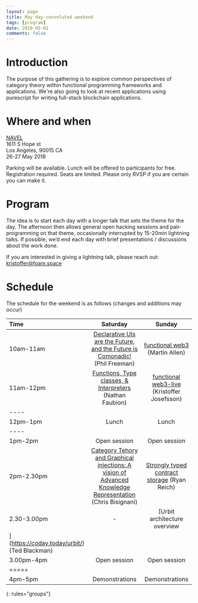 ```yaml
---
layout: page
title: May day-convoluted weekend
tags: [program]
date: 2018-05-01
comments: false
---
```

# Introduction

The purpose of this gathering is to explore common perspectives of category theory within functional programming frameworks and applications. We're also going to look at recent applications using purescript for writing full-stack blockchain applications.

# Where and when

[NAVEL](https://goo.gl/maps/EmtKVixQHpN2)<br>
1611 S Hope st<br>
Los Angeles, 90015 CA<br>
26-27 May 2018

Parking will be available. Lunch will be offered to participants for free. Registration required. Seats are limited. Please only RVSP if you are certain you can make it. 

# Program

The idea is to start each day with a longer talk that sets the theme for the day. The afternoon then allows general open hacking sessions and pair-programming on that theme, occasionally interrupted by 15-20min lightning talks. If possible, we’d end each day with brief presentations / discussions about the work done.

If you are interested in giving a lightning talk, please reach out: kristoffer@foam.space

# Schedule

The schedule for the weekend is as follows (changes and additions may occur)

| Time | Saturday | Sunday |
|:--------|:-------:|:-------:|
| 10am-11am   | [Declarative UIs are the Future, and the Future is Comonadic!](https://coday.today/coeffects/) (Phil Freeman) | [functional web3](https://coday.today/web3/) (Martin Allen) |
| 11am-12pm   | [Functions, Type classes, & Interpreters](https://coday.today/variants/) (Nathan Faubion)                   | [functional web3-live](https://coday.today/web3-live/) (Kristoffer Josefsson)  |
|----
| 12pm-1pm    | Lunch         | Lunch   |
|----
| 1pm-2pm     | Open session  | Open session  |
| 2pm-2.30pm  | [Category Tehory and Graphical injections: A vision of Advanced Knowledge Representation](https://coday.today/graphical/) (Chris Bisignani) | [Strongly typed contract storage](https://coday.today/storage/) (Ryan Reich) |
| 2.30-3.00pm | -             | [Urbit architecture overview
](https://coday.today/urbit/) (Ted Blackman) |
| 3.00pm-4pm  | Open session  | Open session |
|=====
| 4pm-5pm   | Demonstrations  | Demonstrations |
{: rules="groups"}

